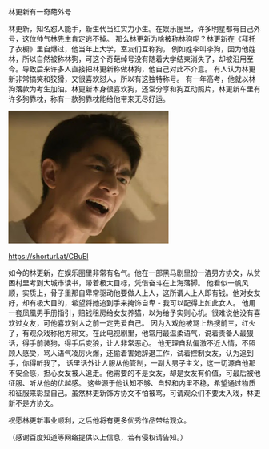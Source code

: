 林更新有一奇葩外号


林更新，知名怼人能手，新生代当红实力小生。在娱乐圈里，许多明星都有自己外号，这位帅气林先生肯定逃不掉。
那么林更新为啥被称林狗呢？林更新在《拜托了衣橱》里自爆过，他当年上大学，室友们互称狗，
例如姓李叫李狗，因为他姓林，所以自然被称林狗，可这个奇葩绰号没有随着大学结束消失了，却被沿用至今。导致后来许多人直接把林更新称做林狗，他自己对此不介意。
有人认为林更新非常搞笑和狡猾，又很喜欢怼人，所以有这独特称号。
有一年高考，他就以林狗落款为考生加油。林更新本身很喜欢狗，还常分享和狗互动照片，林更新车里有许多狗靠枕，称有一款狗靠枕能给他带来无尽好运。


![林更新有一奇葩外号](https://github.com/ywangnccu/ywang/blob/main/images/GengxinLin.jpg)

https://shorturl.at/CBuEl

如今的林更新，在娱乐圈里非常有名气。他在一部黑马剧里扮一渣男方协文，从贫困村里考到大城市读书，带着极大目标，凭借奋斗在上海落脚。
他看似一帆风顺，实质上，骨子里那自卑常驱动他要做人上人，这所谓人上人即有钱。他对女友好，却有极大目的，希望将她追到手来掩饰自卑 - 我可以配得上如此女人。
他用一套凤凰男手册指引，赔钱租房给女友养猫，以为给予实则心机。很难说他没有喜欢过女友，可他喜欢别人之前一定先爱自己。 
因为入戏他被骂上热搜前三，红火了，有观众戏称他方邪文。在此电视剧里，他常用最温柔语气，说着责备人最狠话，得手前装狗，得手后变狼，让人非常恶心。
他无理自私偏激不近人情，不照顾人感受，骂人语气凌厉火爆，还偷着害她辞退工作，试着控制女友，认为追到手，你得听我了，
话里话外让人服从他管制，一副大男子主义，这一切源自他那不安全感，担心女友被人追走。他需要的不是女友，却是女友有价值，可最后被他征服、听从他的优越感。
这些源于他认知不够、自轻和内里不稳，希望通过物质和征服来彰显自己。虽然林更新饰方协文不怕被骂，可请观众们不要太入戏，林更新不是方协文。

祝愿林更新事业顺利，之后他将有更多优秀作品带给观众。

（感谢百度知道等网络提供以上信息，若有侵权请告知。）
